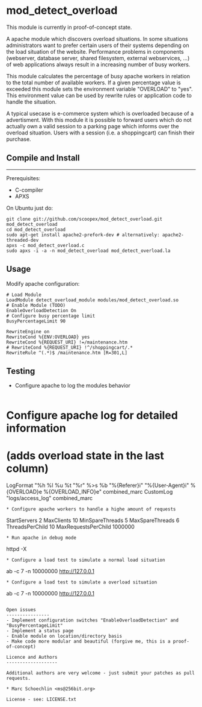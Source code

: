 mod_detect_overload
===================

This module is currently in proof-of-concept state.

A apache module which discovers overload situations.
In some situations administrators want to prefer certain users of their systems depending on the load situation 
of the website. Performance problems in components (webserver, database server, shared filesystem, external webservices, ...)
of web applications always result in a increasing number of busy workers. 

This module calculates the percentage of busy apache workers in relation to the total number 
of available workers. If a given percentage value is exceeded this module sets the environment variable "OVERLOAD" 
to "yes". This environment value can be used by rewrite rules or application code to handle the situation.

A typical usecase is e-commerce system which is overloaded because of a advertisment. With this module it is possible to forward users which do not actually 
own a valid session to a parking page which informs over the overload situation.
Users with a session (i.e. a shoppingcart) can finish their purchase.


## Compile and Install
-------------------

Prerequisites:
 * C-compiler
 * APXS

On Ubuntu just do:
```
git clone git://github.com/scoopex/mod_detect_overload.git mod_detect_overload
cd mod_detect_overload
sudo apt-get install apache2-prefork-dev # alternatively: apache2-threaded-dev
apxs -c mod_detect_overload.c
sudo apxs -i -a -n mod_detect_overload mod_detect_overload.la
```

Usage
-----

Modify apache configuration:
```
# Load Module
LoadModule detect_overload_module modules/mod_detect_overload.so
# Enable Module (TODO)
EnableOverloadDetection On
# Configure busy percentage limit
BusyPercentageLimit 90

RewriteEngine on
RewriteCond %{ENV:OVERLOAD} yes
RewriteCond %{REQUEST_URI} !=/maintenance.htm
# RewriteCond %{REQUEST_URI} !^/shoppingcart/.*
RewriteRule ^(.*)$ /maintenance.htm [R=301,L]
```

Testing
-----

 * Configure apache to log the modules behavior
   ```
# Configure apache log for detailed information
# (adds overload state in the last column)
LogFormat "%h %l %u %t \"%r\" %>s %b \"%{Referer}i\" \"%{User-Agent}i\" %{OVERLOAD}e %{OVERLOAD_INFO}e" combined_marc
CustomLog "logs/access_log" combined_marc
   ```
 * Configure apache workers to handle a highe amount of requests
   ```
StartServers          2
MaxClients            10
MinSpareThreads       5
MaxSpareThreads       6
ThreadsPerChild       10
MaxRequestsPerChild   1000000
   ```
 * Run apache in debug mode
   ```
   httpd -X
   ```
 * Configure a load test to simulate a normal load situation
   ```
   ab -c 7 -n 10000000 http://127.0.0.1
   ```
 * Configure a load test to simulate a overload situation
   ```
   ab -c 7 -n 10000000 http://127.0.0.1
   ```

Open issues
----------------
- Implement configuration switches "EnableOverloadDetection" and "BusyPercentageLimit"
- Implement a status page
- Enable module on location/directory basis
- Make code more modular and beautiful (forgive me, this is a proof-of-concept)

Licence and Authors
-------------------

Additional authors are very welcome - just submit your patches as pull requests.

 * Marc Schoechlin <ms@256bit.org>

License - see: LICENSE.txt
